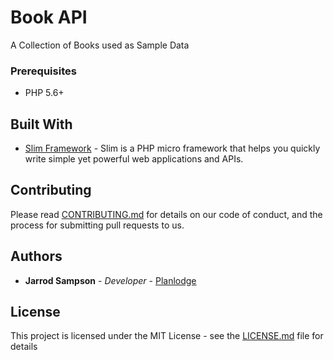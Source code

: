 # Book API

A Collection of Books used as Sample Data

### Prerequisites

- PHP 5.6+

## Built With

* [Slim Framework](https://www.slimframework.com/) - Slim is a PHP micro framework that helps you quickly write simple yet powerful web applications and APIs. 

## Contributing

Please read [CONTRIBUTING.md](https://gist.github.com/PurpleBooth/b24679402957c63ec426) for details on our code of conduct, and the process for submitting pull requests to us.

## Authors

* **Jarrod Sampson** - *Developer* - [Planlodge](https://planlodge.com)

## License

This project is licensed under the MIT License - see the [LICENSE.md](LICENSE.md) file for details
